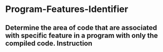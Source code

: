 # Program-Features-Identifier
Determine the area of code that are associated with specific feature in a program with only the compiled code.
Instruction
-----------
